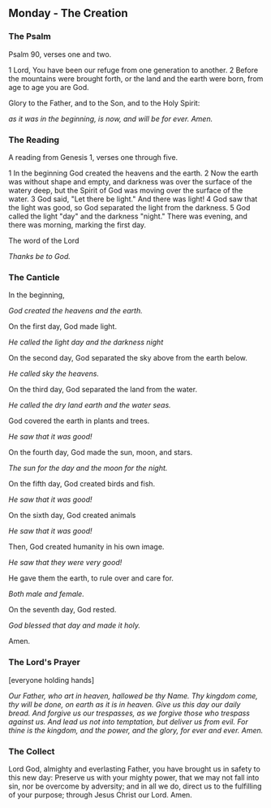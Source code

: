 ## Monday - The Creation

### The Psalm

Psalm 90, verses one and two.

1 Lord, You have been our refuge from one generation to another. 2 Before the mountains were brought forth, or the land and the earth were born, from age to age you are God.

Glory to the Father, and to the Son, and to the Holy Spirit:

*as it was in the beginning, is now, and will be for ever. Amen.*

### The Reading

A reading from Genesis 1, verses one through five.

1 In the beginning God created the heavens and the earth. 2 Now the earth was without shape and empty, and darkness was over the surface of the watery deep, but the Spirit of God was moving over the surface of the water. 3 God said, "Let there be light." And there was light! 4 God saw that the light was good, so God separated the light from the darkness. 5 God called the light "day" and the darkness "night." There was evening, and there was morning, marking the first day.

The word of the Lord

*Thanks be to God.*

### The Canticle

In the beginning,

*God created the heavens and the earth.*

On the first day, God made light.

*He called the light day and the darkness night*

On the second day, God separated the sky above from the earth below.

*He called sky the heavens.*

On the third day, God separated the land from the water.

*He called the dry land earth and the water seas.*

God covered the earth in plants and trees.

*He saw that it was good!*

On the fourth day, God made the sun, moon, and stars.

*The sun for the day and the moon for the night.*

On the fifth day, God created birds and fish.

*He saw that it was good!*

On the sixth day, God created animals

*He saw that it was good!*

Then, God created humanity in his own image.

*He saw that they were very good!*

He gave them the earth, to rule over and care for.

*Both male and female.*

On the seventh day, God rested.

*God blessed that day and made it holy.*

Amen.

### The Lord's Prayer

[everyone holding hands]

*Our Father, who art in heaven, hallowed be thy Name. Thy kingdom come, thy will be done, on earth as it is in heaven. Give us this day our daily bread. And forgive us our trespasses, as we forgive those who trespass against us. And lead us not into temptation, but deliver us from evil. For thine is the kingdom, and the power, and the glory, for ever and ever. Amen.*

### The Collect

Lord God, almighty and everlasting Father, you have brought us in safety to this new day: Preserve us with your mighty power, that we may not fall into sin, nor be overcome by adversity; and in all we do, direct us to the fulfilling of your purpose; through Jesus Christ our Lord. Amen.
